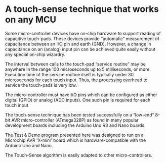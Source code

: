 # A touch-sense technique that works on any MCU 

Some micro-controller devices have on-chip hardware to support reading of capacitive touch-pads. 
These devices provide “automatic” measurement of capacitance between an I/O pin and earth (GND). 
However, a change in capacitance on an (analog) input pin can be achieved quite easily without any special on-chip wizardry.

The interval between calls to the touch-pad “service routine” may be anywhere in the range 100 microseconds up to 5 milliseconds,
or more.  Execution time of the service routine itself is typically under 30 microseconds for each touch input. 
Thus, the processing overhead to service the touch-pads is very low.  

The micro-controller must have I/O pins which can be configured as either digital (GPIO) 
or analog (ADC inputs). One such pin is required for each touch input.

The touch-sense technique has been tested successfully on a “low-end” 8-bit AVR micro-controller
(ATmega328P) as found in many popular development boards including the Arduino Uno R3 and Nano boards.

The Test & Demo program presented here was designed to run on a Microchip AVR 'X-mini' board which is hardware-compatible
with the Arduino Uno and Nano.

The Touch-Sense algorithm is easily adapted to other micro-controllers.
